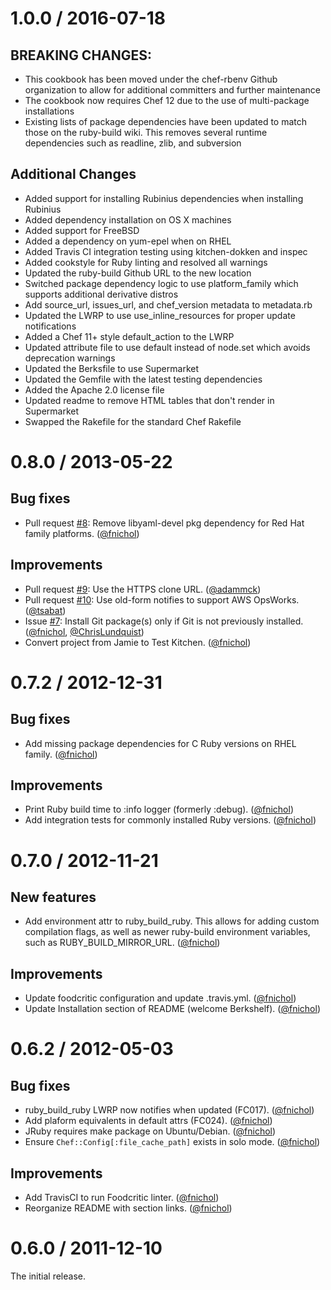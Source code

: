 # 1.0.0 / 2016-07-18

## BREAKING CHANGES:

- This cookbook has been moved under the chef-rbenv Github organization to allow for additional committers and further maintenance
- The cookbook now requires Chef 12 due to the use of multi-package installations
- Existing lists of package dependencies have been updated to match those on the ruby-build wiki. This removes several runtime dependencies such as readline, zlib, and subversion

## Additional Changes

- Added support for installing Rubinius dependencies when installing Rubinius
- Added dependency installation on OS X machines
- Added support for FreeBSD
- Added a dependency on yum-epel when on RHEL
- Added Travis CI integration testing using kitchen-dokken and inspec
- Added cookstyle for Ruby linting and resolved all warnings
- Updated the ruby-build Github URL to the new location
- Switched package dependency logic to use platform_family which supports additional derivative distros
- Add source_url, issues_url, and chef_version metadata to metadata.rb
- Updated the LWRP to use use_inline_resources for proper update notifications
- Added a Chef 11+ style default_action to the LWRP
- Updated attribute file to use default instead of node.set which avoids deprecation warnings
- Updated the Berksfile to use Supermarket
- Updated the Gemfile with the latest testing dependencies
- Added the Apache 2.0 license file
- Updated readme to remove HTML tables that don't render in Supermarket
- Swapped the Rakefile for the standard Chef Rakefile

# 0.8.0 / 2013-05-22

## Bug fixes

- Pull request [#8]: Remove libyaml-devel pkg dependency for Red Hat family platforms. ([@fnichol])

## Improvements

- Pull request [#9]: Use the HTTPS clone URL. ([@adammck])
- Pull request [#10]: Use old-form notifies to support AWS OpsWorks. ([@tsabat])
- Issue [#7]: Install Git package(s) only if Git is not previously installed. ([@fnichol], [@ChrisLundquist])
- Convert project from Jamie to Test Kitchen. ([@fnichol])

# 0.7.2 / 2012-12-31

## Bug fixes

- Add missing package dependencies for C Ruby versions on RHEL family. ([@fnichol])

## Improvements

- Print Ruby build time to :info logger (formerly :debug). ([@fnichol])
- Add integration tests for commonly installed Ruby versions. ([@fnichol])

# 0.7.0 / 2012-11-21

## New features

- Add environment attr to ruby_build_ruby. This allows for adding custom compilation flags, as well as newer ruby-build environment variables, such as RUBY_BUILD_MIRROR_URL. ([@fnichol])

## Improvements

- Update foodcritic configuration and update .travis.yml. ([@fnichol])
- Update Installation section of README (welcome Berkshelf). ([@fnichol])

# 0.6.2 / 2012-05-03

## Bug fixes

- ruby_build_ruby LWRP now notifies when updated (FC017). ([@fnichol])
- Add plaform equivalents in default attrs (FC024). ([@fnichol])
- JRuby requires make package on Ubuntu/Debian. ([@fnichol])
- Ensure `Chef::Config[:file_cache_path]` exists in solo mode. ([@fnichol])

## Improvements

- Add TravisCI to run Foodcritic linter. ([@fnichol])
- Reorganize README with section links. ([@fnichol])

# 0.6.0 / 2011-12-10

The initial release.

<!-- - The following link definition list is generated by PimpMyChangelog - -->

[#10]: https://github.com/fnichol/chef-ruby_build/issues/10
[#7]: https://github.com/fnichol/chef-ruby_build/issues/7
[#8]: https://github.com/fnichol/chef-ruby_build/issues/8
[#9]: https://github.com/fnichol/chef-ruby_build/issues/9
[@adammck]: https://github.com/adammck
[@chrislundquist]: https://github.com/ChrisLundquist
[@fnichol]: https://github.com/fnichol
[@tsabat]: https://github.com/tsabat

